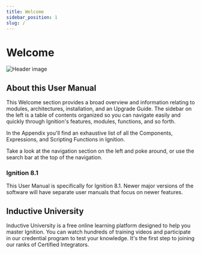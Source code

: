 ```yaml
---
title: Welcome
sidebar_position: 1
slug: /
---
```


<!--- # Tutorial Intro

Let's discover **Docusaurus in less than 5 minutes**.

## Getting Started

Get started by **creating a new site**.

Or **try Docusaurus immediately** with **[docusaurus.new](https://docusaurus.new)**.

### What you'll need

- [Node.js](https://nodejs.org/en/download/) version 16.14 or above:
  - When installing Node.js, you are recommended to check all checkboxes related to dependencies.

## Generate a new site

Generate a new Docusaurus site using the **classic template**.

The classic template will automatically be added to your project after you run the command:

```bash
npm init docusaurus@latest my-website classic
```

You can type this command into Command Prompt, Powershell, Terminal, or any other integrated terminal of your code editor.

The command also installs all necessary dependencies you need to run Docusaurus.

## Start your site

Run the development server:

```bash
cd my-website
npm run start
```

The `cd` command changes the directory you're working with. In order to work with your newly created Docusaurus site, you'll need to navigate the terminal there.

The `npm run start` command builds your website locally and serves it through a development server, ready for you to view at http://localhost:3000/.

Open `docs/intro.md` (this page) and edit some lines: the site **reloads automatically** and displays your changes.
--->
# Welcome
![Header image](\img\Header-wide-2-1800.png)

## About this User Manual
This Welcome section provides a broad overview and information relating to modules, architectures, installation, and an Upgrade Guide. The sidebar on the left is a table of contents organized so you can navigate easily and quickly through Ignition's features, modules, functions, and so forth. 

In the Appendix you'll find an exhaustive list of all the Components, Expressions, and  Scripting Functions in Ignition.

Take a look at the navigation section on the left and poke around, or use the search bar at the top of the navigation. 

### Ignition 8.1
This User Manual is specifically for Ignition 8.1. Newer major versions of the software will have separate user manuals that focus on newer features. 

## Inductive University
Inductive University is a free online learning platform designed to help you master Ignition. You can watch hundreds of training videos and participate in our credential program to test your knowledge. It's the first step to joining our ranks of Certified Integrators. 